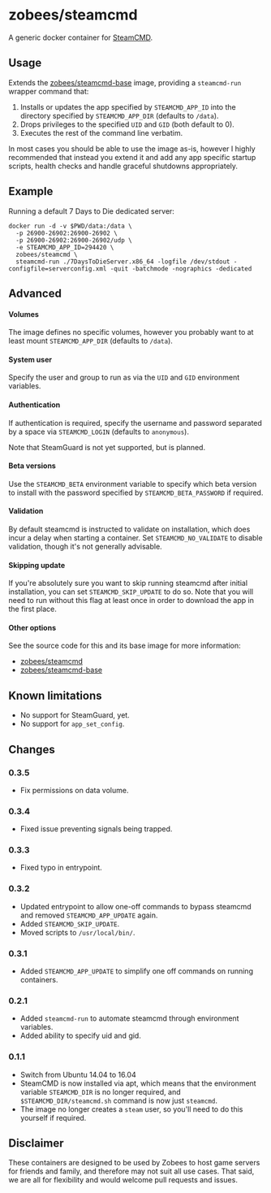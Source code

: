 # zobees/steamcmd

A generic docker container for [SteamCMD](https://developer.valvesoftware.com/wiki/SteamCMD).

## Usage

Extends the [zobees/steamcmd-base](https://github.com/zobees/docker-steamcmd-base) image, providing a `steamcmd-run` wrapper command that:

 1. Installs or updates the app specified by `STEAMCMD_APP_ID` into the directory specified by `STEAMCMD_APP_DIR` (defaults to `/data`).
 2. Drops privileges to the specified `UID` and `GID` (both default to 0).
 3. Executes the rest of the command line verbatim.

In most cases you should be able to use the image as-is, however I highly recommended that instead you extend it and add any app specific startup scripts, health checks and handle graceful shutdowns appropriately.

## Example

Running a default 7 Days to Die dedicated server:

```
docker run -d -v $PWD/data:/data \
  -p 26900-26902:26900-26902 \
  -p 26900-26902:26900-26902/udp \
  -e STEAMCMD_APP_ID=294420 \
  zobees/steamcmd \
  steamcmd-run ./7DaysToDieServer.x86_64 -logfile /dev/stdout -configfile=serverconfig.xml -quit -batchmode -nographics -dedicated
```

## Advanced

#### Volumes

The image defines no specific volumes, however you probably want to at least mount `STEAMCMD_APP_DIR` (defaults to `/data`).

#### System user

Specify the user and group to run as via the `UID` and `GID` environment variables.

#### Authentication

If authentication is required, specify the username and password separated by a space via `STEAMCMD_LOGIN` (defaults to `anonymous`).

Note that SteamGuard is not yet supported, but is planned.

#### Beta versions

Use the `STEAMCMD_BETA` environment variable to specify which beta version to install with the password specified by `STEAMCMD_BETA_PASSWORD` if required.

#### Validation

By default steamcmd is instructed to validate on installation, which does incur a delay when starting a container. Set `STEAMCMD_NO_VALIDATE` to disable validation, though it's not generally advisable.

#### Skipping update

If you're absolutely sure you want to skip running steamcmd after initial installation, you can set `STEAMCMD_SKIP_UPDATE` to do so. Note that you will need to run without this flag at least once in order to download the app in the first place.

#### Other options

See the source code for this and its base image for more information:

 * [zobees/steamcmd](https://github.com/zobees/docker-steamcmd)
 * [zobees/steamcmd-base](https://github.com/zobees/docker-steamcmd-base)

## Known limitations

 * No support for SteamGuard, yet.
 * No support for `app_set_config`.

## Changes

### 0.3.5

 * Fix permissions on data volume.

### 0.3.4

 * Fixed issue preventing signals being trapped.

### 0.3.3

 * Fixed typo in entrypoint.

### 0.3.2

 * Updated entrypoint to allow one-off commands to bypass steamcmd and removed `STEAMCMD_APP_UPDATE` again.
 * Added `STEAMCMD_SKIP_UPDATE`.
 * Moved scripts to `/usr/local/bin/`.

### 0.3.1

 * Added `STEAMCMD_APP_UPDATE` to simplify one off commands on running containers.

### 0.2.1

 * Added `steamcmd-run` to automate steamcmd through environment variables.
 * Added ability to specify uid and gid.

### 0.1.1

 * Switch from Ubuntu 14.04 to 16.04
 * SteamCMD is now installed via apt, which means that the environment variable `STEAMCMD_DIR` is no longer required, and `$STEAMCMD_DIR/steamcmd.sh` command is now just `steamcmd`.
 * The image no longer creates a `steam` user, so you'll need to do this yourself if required.

## Disclaimer

These containers are designed to be used by Zobees to host game servers for friends and family, and therefore may not suit all use cases.  That said, we are all for flexibility and would welcome pull requests and issues.
